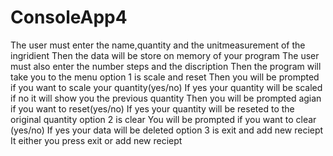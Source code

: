 # ConsoleApp4
The user must enter the name,quantity and the unitmeasurement of the ingridient
Then the data will be store on memory of your program
The user must also enter the number steps and the discription 
Then the program will take you to the menu 
option 1 is scale and reset
Then you will be prompted if you want to scale your quantity(yes/no)
If yes your quantity will be scaled if no it will show you the previous quantity
Then you will be prompted agian if you want to reset(yes/no)
If yes your quantity will be reseted to the original quantity
option 2 is clear
You will be prompted if you want to clear (yes/no)
If yes your data will be deleted
option 3 is exit and add new reciept
It either you press exit or add new reciept

